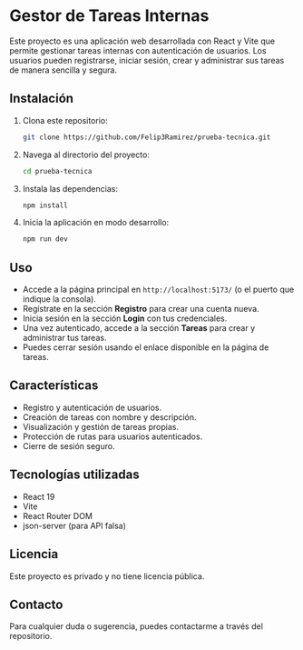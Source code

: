 # Gestor de Tareas Internas

Este proyecto es una aplicación web desarrollada con React y Vite que permite gestionar tareas internas con autenticación de usuarios. Los usuarios pueden registrarse, iniciar sesión, crear y administrar sus tareas de manera sencilla y segura.

## Instalación

1. Clona este repositorio:
   ```bash
   git clone https://github.com/Felip3Ramirez/prueba-tecnica.git
   ```
2. Navega al directorio del proyecto:
   ```bash
   cd prueba-tecnica
   ```
3. Instala las dependencias:
   ```bash
   npm install
   ```
4. Inicia la aplicación en modo desarrollo:
   ```bash
   npm run dev
   ```

## Uso

- Accede a la página principal en `http://localhost:5173/` (o el puerto que indique la consola).
- Regístrate en la sección **Registro** para crear una cuenta nueva.
- Inicia sesión en la sección **Login** con tus credenciales.
- Una vez autenticado, accede a la sección **Tareas** para crear y administrar tus tareas.
- Puedes cerrar sesión usando el enlace disponible en la página de tareas.

## Características

- Registro y autenticación de usuarios.
- Creación de tareas con nombre y descripción.
- Visualización y gestión de tareas propias.
- Protección de rutas para usuarios autenticados.
- Cierre de sesión seguro.

## Tecnologías utilizadas

- React 19
- Vite
- React Router DOM
- json-server (para API falsa)



## Licencia

Este proyecto es privado y no tiene licencia pública.

## Contacto

Para cualquier duda o sugerencia, puedes contactarme a través del repositorio.
